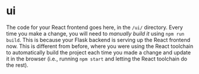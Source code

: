 # ui
The code for your React frontend goes here, in the ``/ui/`` directory. Every time you make a change, you will need to _manually build it_ using ``npm run build``. This is because your Flask backend is serving up the React frontend now. This is different from before, where you were using the React toolchain to automatically build the project each time you made a change and update it in the browser (i.e., running ``npm start`` and letting the React toolchain do the rest).